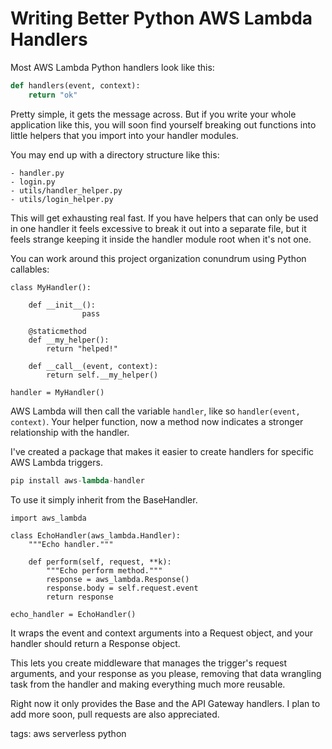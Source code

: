 # Writing Better Python AWS Lambda Handlers

Most AWS Lambda Python handlers look like this:

```python
def handlers(event, context):
    return "ok"
```

Pretty simple, it gets the message across. But if you write your whole application like this, you will soon find yourself breaking out functions into little helpers that you import into your handler modules. 

You may end up with a directory structure like this:

```
- handler.py
- login.py
- utils/handler_helper.py
- utils/login_helper.py
```

This will get exhausting real fast. If you have helpers that can only be used in one handler it feels excessive to break it out into a separate file, but it feels strange keeping it inside the handler module root when it's not one. 

You can work around this project organization conundrum using Python callables:

```
class MyHandler():

    def __init__():
				pass
    
    @staticmethod
    def __my_helper():
        return "helped!"
        
    def __call__(event, context):
        return self.__my_helper()
             
handler = MyHandler()
```

AWS Lambda will then call the variable `handler`, like so `handler(event, context)`. Your helper function, now a method now indicates a stronger relationship with the handler.

I've created a package that makes it easier to create handlers for specific AWS Lambda triggers.

```python
pip install aws-lambda-handler
```

To use it simply inherit from the BaseHandler.

```
import aws_lambda

class EchoHandler(aws_lambda.Handler):
    """Echo handler."""

    def perform(self, request, **k):
        """Echo perform method."""
        response = aws_lambda.Response()
        response.body = self.request.event
        return response

echo_handler = EchoHandler()
```

It wraps the event and context arguments into a Request object, and your handler should return a Response object. 

This lets you create middleware that manages the trigger's request arguments, and your response as you please, removing that data wrangling task from the handler and making everything much more reusable. 

Right now it only provides the Base and the API Gateway handlers. I plan to add more soon, pull requests are also appreciated.

tags: aws serverless python
